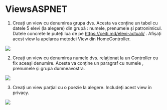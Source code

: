 # ViewsASPNET

1.  Creați un view cu denumirea grupa dvs. Acesta va conține un tabel cu datele 5 elevi (la alegere) din grupă : numele, prenumele și patronimicul. Datele concrete le puteți lua de pe https://ceiti.md/elevi-actuali/ . Afișați acest view la apelarea metodei View din HomeController. 
<img src="https://user-images.githubusercontent.com/51412651/154686139-2e1b1bdd-0047-4b80-8325-91d3b02d082a.png">

2. Creați un view cu denumirea numele dvs. relaționat la un Controller cu fix aceași denumire. Acesta va conține un paragraf cu numele , prenumele și grupa dumneavostra.

<img src="https://user-images.githubusercontent.com/51412651/154686451-327037d5-5573-469f-a044-410c92c9f0a6.png">

3. Creați un view parțial cu o poezie la alegere. Includeți acest view în privacy. 

<img src="https://user-images.githubusercontent.com/51412651/154686590-0ebf295d-2091-4e73-b227-c6502247fbb9.png">
